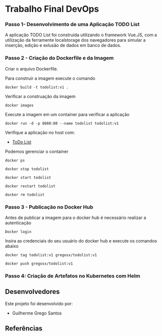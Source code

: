 # Trabalho Final DevOps

### Passo 1- Desenvolvimento de uma Aplicação TODO List

A aplicação TODO List foi construída utilizando o framework Vue.JS, com a utilização da ferramente localstorage dos navegadores para simular a inserção, edição e exlusão de dados em banco de dados.

### Passo 2 - Criação do Dockerfile e da Imagem

Criar o arquivo Dockerfile.

Para construir a imagem execute o comando

`docker build -t todolist:v1 .`

Verificar a construação da imagem 

`docker images`

Execute a imagem em um container para verificar a aplicação

`docker run -d -p 8080:80 --name todolist todolist:v1`

Verifique a aplicação no host com:

- [ToDo List](http://localhost:8080/)

Podemos gerenciar o container

`docker ps`

`docker stop todolist`

`docker start todolist`

`docker restart todolist`

`docker rm todolist`


### Passo 3 - Publicação no Docker Hub

Antes de publicar a imagem para o docker hub é necessário realizar a autenticação

`Docker login`

Insira as credenciais do seu usuário do docker hub e execute os comandos abaixo

`docker tag todolist:v1 gregosx/todolist:v1`

`docker push gregosx/todolist:v1`

### Passo 4: Criação de Artefatos no Kubernetes com Helm


## Desenvolvedores

Este projeto foi desenvolvido por:

 - Guilherme Grego Santos 

## Referências